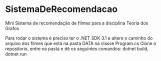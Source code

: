 # SistemaDeRecomendacao
Mini Sistema de recomendação de filmes para a disciplina Teoria dos Grafos

Para rodar o sistema é preciso ter o .NET SDK 3.1 e altere o caminho do arquivo dos filmes que está na pasta DATA na classe Program.cs
Clone o repositorio, entre na pasta e dê os seguintes comandos:
dotnet build,
dotnet run
